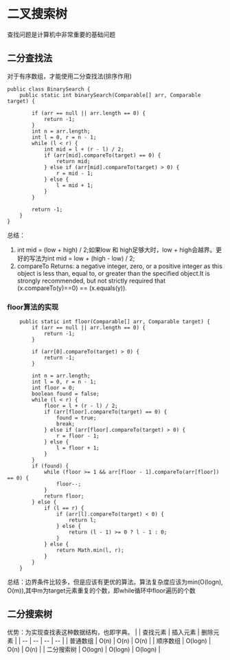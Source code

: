 # 二叉搜索树
查找问题是计算机中非常重要的基础问题

## 二分查找法
对于有序数组，才能使用二分查找法(排序作用)
```
public class BinarySearch {
    public static int binarySearch(Comparable[] arr, Comparable target) {

        if (arr == null || arr.length == 0) {
            return -1;
        }
        int n = arr.length;
        int l = 0, r = n - 1;
        while (l < r) {
            int mid = l + (r - l) / 2;
            if (arr[mid].compareTo(target) == 0) {
                return mid;
            } else if (arr[mid].compareTo(target) > 0) {
                r = mid - 1;
            } else {
                l = mid + 1;
            }
        }

        return -1;
    }
}
```
总结：
1. int mid = (low + high) / 2;如果low 和 high足够大时，low + high会越界。更好的写法为int mid = low + (high - low) / 2;
2. compareTo
    Returns:
a negative integer, zero, or a positive integer as this object is less than, equal to, or greater than the specified object.It is strongly recommended, but not strictly required that (x.compareTo(y)==0) == (x.equals(y)). 

### floor算法的实现
```
    public static int floor(Comparable[] arr, Comparable target) {
        if (arr == null || arr.length == 0) {
            return -1;
        }

        if (arr[0].compareTo(target) > 0) {
            return -1;
        }

        int n = arr.length;
        int l = 0, r = n - 1;
        int floor = 0;
        boolean found = false;
        while (l < r) {
            floor = l + (r - l) / 2;
            if (arr[floor].compareTo(target) == 0) {
                found = true;
                break;
            } else if (arr[floor].compareTo(target) > 0) {
                r = floor - 1;
            } else {
                l = floor + 1;
            }
        }
        if (found) {
            while (floor >= 1 && arr[floor - 1].compareTo(arr[floor]) == 0) {
                floor--;
            }
            return floor;
        } else {
            if (l == r) {
                if (arr[l].compareTo(target) < 0) {
                    return l;
                } else {
                    return (l - 1) >= 0 ? l - 1 : 0;
                }
            } else {
                return Math.min(l, r);
            }
        }
    }
```
总结：边界条件比较多，但是应该有更优的算法。算法复杂度应该为min(O(logn), O(m)),其中m为target元素重复的个数，即while循环中floor遍历的个数

## 二分搜索树
优势：为实现查找表这种数据结构，也即字典。
|  | 查找元素 | 插入元素 | 删除元素 |
| -- | -- | -- | -- |
| 普通数组 | O(n) | O(n) | O(n) |
| 顺序数组 | O(logn) | O(n) | O(n) |
| 二分搜索树 | O(logn) | O(logn) | O(logn) |











































